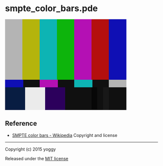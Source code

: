 smpte_color_bars.pde
====
![img.png](img.png)

Reference
----
* [SMPTE color bars - Wikipedia](https://en.wikipedia.org/wiki/SMPTE_color_bars)
Copyright and license
----
Copyright (c) 2015 yoggy

Released under the [MIT license](LICENSE.txt)

